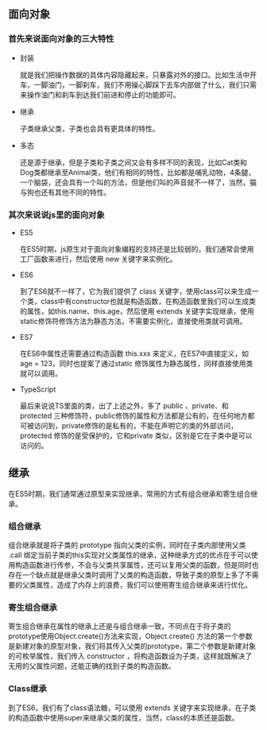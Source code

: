 ## 面向对象

### 首先来说面向对象的三大特性

- 封装

  就是我们把操作数据的具体内容隐藏起来，只暴露对外的接口。比如生活中开车，一脚油门，一脚刹车，我们不用操心脚踩下去车内部做了什么，我们只需来操作油门和刹车到达我们前进和停止的功能即可。

- 继承

  子类继承父类，子类也会具有更具体的特性。

- 多态

  还是源于继承，但是子类和子类之间又会有多样不同的表现，比如Cat类和Dog类都继承至Animal类，他们有相同的特性，比如都是哺乳动物，4条腿，一个脑袋，还会具有一个叫的方法，但是他们叫的声音就不一样了，当然，猫与狗也还有其他不同的特性。

### 其次来说说js里的面向对象

- ES5

  在ES5时期，js原生对于面向对象编程的支持还是比较弱的，我们通常会使用工厂函数来进行，然后使用 new 关键字来实例化。

- ES6

  到了ES6就不一样了，它为我们提供了 class 关键字，使用class可以来生成一个类，class中有constructor也就是构造函数，在构造函数里我们可以生成类的属性，如this.name、this.age，然后使用 extends 关键字实现继承，使用static修饰符修饰方法为静态方法，不需要实例化，直接使用类就可调用。

- ES7

  在ES6中属性还需要通过构造函数 this.xxx 来定义，在ES7中直接定义，如 age = 123，同时也提案了通过static 修饰属性为静态属性，同样直接使用类就可以调用。

- TypeScript

  最后来说说TS里面的类，出了上述之外，多了 public 、private、和 protected 三种修饰符，public修饰的属性和方法都是公有的，在任何地方都可被访问到，private修饰的是私有的，不能在声明它的类的外部访问，protected 修饰的是受保护的，它和private 类似，区别是它在子类中是可以访问的。

  

## 继承

 在ES5时期，我们通常通过原型来实现继承，常用的方式有组合继承和寄生组合继承。

### 组合继承

组合继承就是将子类的 prototype 指向父类的实例，同时在子类内部使用父类 .call 绑定当前子类的this实现对父类属性的继承，这种继承方式的优点在于可以使用构造函数进行传参，不会与父类共享属性，还可以复用父类的函数，但是同时也存在一个缺点就是继承父类时调用了父类的构造函数，导致子类的原型上多了不需要的父类属性，造成了内存上的浪费，我们可以使用寄生组合继承来进行优化。

### 寄生组合继承

寄生组合继承在属性的继承上还是与组合继承一致，不同点在于将子类的prototype使用Object.create()方法来实现，Object.create() 方法的第一个参数是新建对象的原型对象，我们将其传入父类的prototype，第二个参数是新建对象的可枚举属性，我们传入 constructor ，将构造函数设为子类，这样就既解决了无用的父属性问题，还能正确的找到子类的构造函数。

### Class继承

到了ES6，我们有了class语法糖，可以使用 extends 关键字来实现继承，在子类的构造函数中使用super来继承父类的属性，当然，class的本质还是函数。



